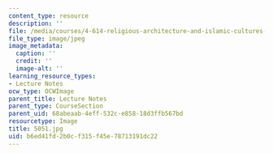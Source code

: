 ```yaml
---
content_type: resource
description: ''
file: /media/courses/4-614-religious-architecture-and-islamic-cultures-fall-2002/b6ed41fd2b0cf315f45e78713191dc22_5051.jpg
file_type: image/jpeg
image_metadata:
  caption: ''
  credit: ''
  image-alt: ''
learning_resource_types:
- Lecture Notes
ocw_type: OCWImage
parent_title: Lecture Notes
parent_type: CourseSection
parent_uid: 68abeaab-4eff-532c-e858-18d3ffb567bd
resourcetype: Image
title: 5051.jpg
uid: b6ed41fd-2b0c-f315-f45e-78713191dc22
---
```

